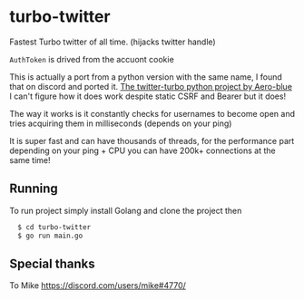 # turbo-twitter
Fastest Turbo twitter of all time. (hijacks twitter handle)

`AuthToken` is drived from the accuont cookie

This is actually a port from a python version with the same name, I found that on discord and ported it. [The twitter-turbo python project by Aero-blue](https://github.com/Aero-Blue/twitter-turbo)
I can't figure how it does work despite static CSRF and Bearer but it does!

The way it works is it constantly checks for usernames to become open and tries acquiring them in milliseconds (depends on your ping)

It is super fast and can have thousands of threads, for the performance part depending on your ping + CPU you can have 200k+ connections 
at the same time!

## Running
To run project simply install Golang and clone the project then
```bash
  $ cd turbo-twitter
  $ go run main.go
```

## Special thanks
To Mike https://discord.com/users/mike#4770/

